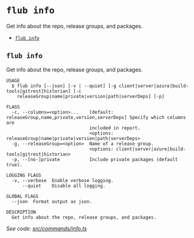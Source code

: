 `flub info`
===========

Get info about the repo, release groups, and packages.

* [`flub info`](#flub-info)

## `flub info`

Get info about the repo, release groups, and packages.

```
USAGE
  $ flub info [--json] [-v | --quiet] [-g client|server|azure|build-tools|gitrest|historian] [-c
    releaseGroup|name|private|version|path|serverDeps] [-p]

FLAGS
  -c, --columns=<option>...    [default: releaseGroup,name,private,version,serverDeps] Specify which columns are
                               included in report.
                               <options: releaseGroup|name|private|version|path|serverDeps>
  -g, --releaseGroup=<option>  Name of a release group.
                               <options: client|server|azure|build-tools|gitrest|historian>
  -p, --[no-]private           Include private packages (default true).

LOGGING FLAGS
  -v, --verbose  Enable verbose logging.
      --quiet    Disable all logging.

GLOBAL FLAGS
  --json  Format output as json.

DESCRIPTION
  Get info about the repo, release groups, and packages.
```

_See code: [src/commands/info.ts](https://github.com/microsoft/FluidFramework/blob/main/build-tools/packages/build-cli/src/commands/info.ts)_
